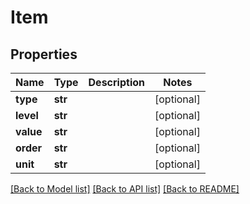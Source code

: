 # Item

## Properties
Name | Type | Description | Notes
------------ | ------------- | ------------- | -------------
**type** | **str** |  | [optional] 
**level** | **str** |  | [optional] 
**value** | **str** |  | [optional] 
**order** | **str** |  | [optional] 
**unit** | **str** |  | [optional] 

[[Back to Model list]](../README.md#documentation-for-models) [[Back to API list]](../README.md#documentation-for-api-endpoints) [[Back to README]](../README.md)

